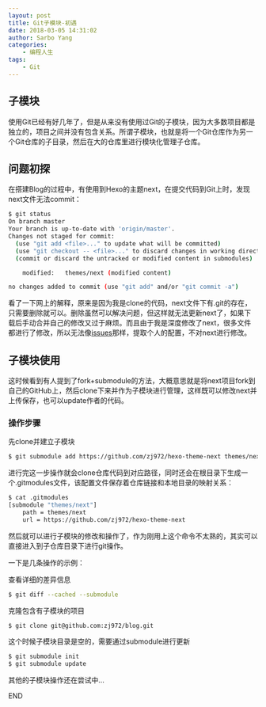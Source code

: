 ```yaml
---
layout: post
title: Git子模块-初遇
date: 2018-03-05 14:31:02
author: Sarbo Yang
categories:
    - 编程人生
tags:
    - Git
---
```


## 子模块

使用Git已经有好几年了，但是从来没有使用过Git的子模块，因为大多数项目都是独立的，项目之间并没有包含关系。所谓子模块，也就是将一个Git仓库作为另一个Git仓库的子目录，然后在大的仓库里进行模块化管理子仓库。

## 问题初探

在搭建Blog的过程中，有使用到Hexo的主题next，在提交代码到Git上时，发现next文件无法commit：

```bash
$ git status
On branch master
Your branch is up-to-date with 'origin/master'.
Changes not staged for commit:
  (use "git add <file>..." to update what will be committed)
  (use "git checkout -- <file>..." to discard changes in working directory)
  (commit or discard the untracked or modified content in submodules)

    modified:   themes/next (modified content)

no changes added to commit (use "git add" and/or "git commit -a")
```

看了一下网上的解释，原来是因为我是clone的代码，next文件下有.git的存在，只需要删除就可以。删除虽然可以解决问题，但这样就无法更新next了，如果下载后手动合并自己的修改又过于麻烦。而且由于我是深度修改了next，很多文件都进行了修改，所以无法像[issues](https://github.com/iissnan/hexo-theme-next/issues/328)那样，提取个人的配置，不对next进行修改。

## 子模块使用

这时候看到有人提到了fork+submodule的方法，大概意思就是将next项目fork到自己的GitHub上，然后clone下来并作为子模块进行管理，这样既可以修改next并上传保存，也可以update作者的代码。

### 操作步骤

先clone并建立子模块

```bash
$ git submodule add https://github.com/zj972/hexo-theme-next themes/next
```

进行完这一步操作就会clone仓库代码到对应路径，同时还会在根目录下生成一个.gitmodules文件，该配置文件保存着仓库链接和本地目录的映射关系：

```bash
$ cat .gitmodules
[submodule "themes/next"]
    path = themes/next
    url = https://github.com/zj972/hexo-theme-next
```

然后就可以进行子模块的修改和操作了，作为刚用上这个命令不太熟的，其实可以直接进入到子仓库目录下进行git操作。

一下是几条操作的示例：

查看详细的差异信息

```bash
$ git diff --cached --submodule
```

克隆包含有子模块的项目

```bash
$ git clone git@github.com:zj972/blog.git
```

这个时候子模块目录是空的，需要通过submodule进行更新

```bash
$ git submodule init
$ git submodule update
```

其他的子模块操作还在尝试中...

END
